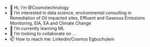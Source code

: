 - 👋 Hi, I’m @Cosmotechnology
- 👀 I’m interested in data science, environmental consulting in Remediation of Oil impacted sites, Effluent and Gaseous Emissions Monitoring, EIA, EA and Climate Change 
- 🌱 I’m currently learning ML
- 💞️ I’m looking to collaborate on ...
- 📫 How to reach me: Linkedin/Cosmos Egbuchulem 

<!---
Cosmotechnology/Cosmotechnology is a ✨ special ✨ repository because its `README.md` (this file) appears on your GitHub profile.
You can click the Preview link to take a look at your changes.
--->
